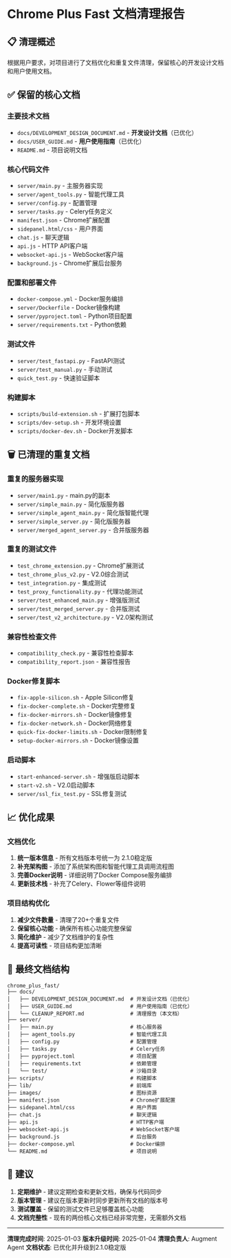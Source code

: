 # Chrome Plus Fast 文档清理报告

## 📋 清理概述

根据用户要求，对项目进行了文档优化和重复文件清理，保留核心的开发设计文档和用户使用文档。

## ✅ 保留的核心文档

### 主要技术文档
- `docs/DEVELOPMENT_DESIGN_DOCUMENT.md` - **开发设计文档**（已优化）
- `docs/USER_GUIDE.md` - **用户使用指南**（已优化）
- `README.md` - 项目说明文档

### 核心代码文件
- `server/main.py` - 主服务器实现
- `server/agent_tools.py` - 智能代理工具
- `server/config.py` - 配置管理
- `server/tasks.py` - Celery任务定义
- `manifest.json` - Chrome扩展配置
- `sidepanel.html/css` - 用户界面
- `chat.js` - 聊天逻辑
- `api.js` - HTTP API客户端
- `websocket-api.js` - WebSocket客户端
- `background.js` - Chrome扩展后台服务

### 配置和部署文件
- `docker-compose.yml` - Docker服务编排
- `server/Dockerfile` - Docker镜像构建
- `server/pyproject.toml` - Python项目配置
- `server/requirements.txt` - Python依赖

### 测试文件
- `server/test_fastapi.py` - FastAPI测试
- `server/test_manual.py` - 手动测试
- `quick_test.py` - 快速验证脚本

### 构建脚本
- `scripts/build-extension.sh` - 扩展打包脚本
- `scripts/dev-setup.sh` - 开发环境设置
- `scripts/docker-dev.sh` - Docker开发脚本

## 🗑️ 已清理的重复文档

### 重复的服务器实现
- `server/main1.py` - main.py的副本
- `server/simple_main.py` - 简化版服务器
- `server/simple_agent_main.py` - 简化版智能代理
- `server/simple_server.py` - 简化版服务器
- `server/merged_agent_server.py` - 合并版服务器

### 重复的测试文件
- `test_chrome_extension.py` - Chrome扩展测试
- `test_chrome_plus_v2.py` - V2.0综合测试
- `test_integration.py` - 集成测试
- `test_proxy_functionality.py` - 代理功能测试
- `server/test_enhanced_main.py` - 增强版测试
- `server/test_merged_server.py` - 合并版测试
- `server/test_v2_architecture.py` - V2.0架构测试

### 兼容性检查文件
- `compatibility_check.py` - 兼容性检查脚本
- `compatibility_report.json` - 兼容性报告

### Docker修复脚本
- `fix-apple-silicon.sh` - Apple Silicon修复
- `fix-docker-complete.sh` - Docker完整修复
- `fix-docker-mirrors.sh` - Docker镜像修复
- `fix-docker-network.sh` - Docker网络修复
- `quick-fix-docker-limits.sh` - Docker限制修复
- `setup-docker-mirrors.sh` - Docker镜像设置

### 启动脚本
- `start-enhanced-server.sh` - 增强版启动脚本
- `start-v2.sh` - V2.0启动脚本
- `server/ssl_fix_test.py` - SSL修复测试

## 📈 优化成果

### 文档优化
1. **统一版本信息** - 所有文档版本号统一为 2.1.0稳定版
2. **补充架构图** - 添加了系统架构图和智能代理工具调用流程图
3. **完善Docker说明** - 详细说明了Docker Compose服务编排
4. **更新技术栈** - 补充了Celery、Flower等组件说明

### 项目结构优化
1. **减少文件数量** - 清理了20+个重复文件
2. **保留核心功能** - 确保所有核心功能完整保留
3. **简化维护** - 减少了文档维护的复杂性
4. **提高可读性** - 项目结构更加清晰

## 🎯 最终文档结构

```
chrome_plus_fast/
├── docs/
│   ├── DEVELOPMENT_DESIGN_DOCUMENT.md  # 开发设计文档（已优化）
│   ├── USER_GUIDE.md                   # 用户使用指南（已优化）
│   └── CLEANUP_REPORT.md               # 清理报告（本文档）
├── server/
│   ├── main.py                         # 核心服务器
│   ├── agent_tools.py                  # 智能代理工具
│   ├── config.py                       # 配置管理
│   ├── tasks.py                        # Celery任务
│   ├── pyproject.toml                  # 项目配置
│   ├── requirements.txt                # 依赖管理
│   └── test/                           # 沙箱目录
├── scripts/                            # 构建脚本
├── lib/                                # 前端库
├── images/                             # 图标资源
├── manifest.json                       # Chrome扩展配置
├── sidepanel.html/css                  # 用户界面
├── chat.js                             # 聊天逻辑
├── api.js                              # HTTP客户端
├── websocket-api.js                    # WebSocket客户端
├── background.js                       # 后台服务
├── docker-compose.yml                  # Docker编排
└── README.md                           # 项目说明
```

## 📝 建议

1. **定期维护** - 建议定期检查和更新文档，确保与代码同步
2. **版本管理** - 建议在版本更新时同步更新所有文档的版本号
3. **测试覆盖** - 保留的测试文件已足够覆盖核心功能
4. **文档完整性** - 现有的两份核心文档已经非常完整，无需额外文档

---

**清理完成时间**: 2025-01-03
**版本升级时间**: 2025-01-04
**清理负责人**: Augment Agent
**文档状态**: 已优化并升级到2.1.0稳定版
